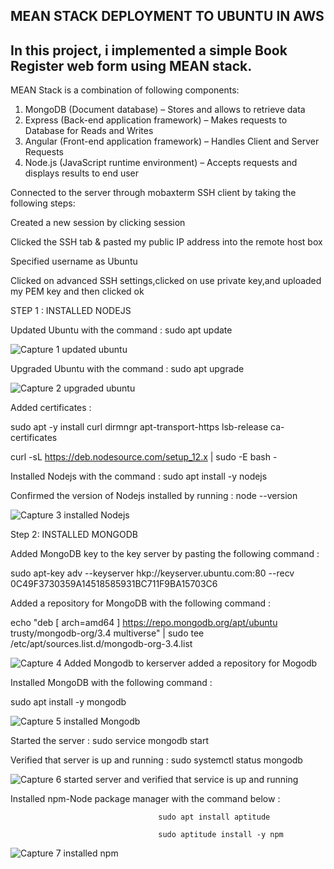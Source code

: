 
## MEAN STACK DEPLOYMENT TO UBUNTU IN AWS

## In this project, i implemented a simple Book Register web form using MEAN stack.

MEAN Stack is a combination of following components:

1. MongoDB (Document database) – Stores and allows to retrieve data
2. Express (Back-end application framework) – Makes requests to Database for Reads and Writes
3. Angular (Front-end application framework) – Handles Client and Server Requests
4. Node.js (JavaScript runtime environment) – Accepts requests and displays results to end user

Connected to the server through mobaxterm SSH client by taking the following steps:

Created a new session by clicking session

Clicked the SSH tab & pasted my public IP address into the remote host box

Specified username as Ubuntu

Clicked on advanced SSH settings,clicked on use private key,and uploaded my PEM key and then clicked ok


STEP 1 : INSTALLED NODEJS

Updated Ubuntu with the command  :  sudo apt update

![Capture 1 updated ubuntu](https://user-images.githubusercontent.com/92916632/144457814-8f8ba78e-bfa6-4212-bde5-28b29e634fec.PNG)

Upgraded Ubuntu with the command :  sudo apt upgrade

![Capture 2 upgraded ubuntu](https://user-images.githubusercontent.com/92916632/144458284-189237c2-b1b4-40be-9db0-95078bcce57f.PNG)


Added certificates : 

sudo apt -y install curl dirmngr apt-transport-https lsb-release ca-certificates

curl -sL https://deb.nodesource.com/setup_12.x | sudo -E bash -

 Installed Nodejs with the command : sudo apt install -y nodejs
 
 Confirmed the version of Nodejs installed by running : node  --version
 
 ![Capture 3 installed Nodejs](https://user-images.githubusercontent.com/92916632/144459108-d3adfdfe-e7df-49ee-b406-090727a9d411.PNG)
 
 
 Step 2: INSTALLED MONGODB
 
 Added MongoDB key to the key server by pasting the following command : 
 
 sudo apt-key adv --keyserver hkp://keyserver.ubuntu.com:80 --recv 0C49F3730359A14518585931BC711F9BA15703C6
 
 
 Added a repository for MongoDB with the following command : 
  
echo "deb [ arch=amd64 ] https://repo.mongodb.org/apt/ubuntu trusty/mongodb-org/3.4 multiverse" | sudo tee /etc/apt/sources.list.d/mongodb-org-3.4.list


![Capture 4 Added Mongodb to kerserver   added a repository for Mogodb](https://user-images.githubusercontent.com/92916632/144470512-29f1a322-fcd5-46db-a4f9-c421e3d224b5.PNG)


Installed MongoDB with the following command :

sudo apt install -y mongodb

![Capture 5 installed Mongodb](https://user-images.githubusercontent.com/92916632/144470954-13a41933-cac1-4589-aff8-038165f09686.PNG)

Started the server : sudo service mongodb start

Verified that server is up and running : sudo systemctl status mongodb

![Capture 6 started server and verified that service is up and running](https://user-images.githubusercontent.com/92916632/144471269-2f0c5888-7b91-4eac-a145-ef2ec746e910.PNG)


Installed npm-Node package manager with the command below :

                                     sudo apt install aptitude
                                     
                                     sudo aptitude install -y npm
                                     
![Capture 7 installed npm](https://user-images.githubusercontent.com/92916632/144471833-8e4dbe68-a2f9-42ea-b887-5fdb5af4a02f.PNG)


 
 


 


